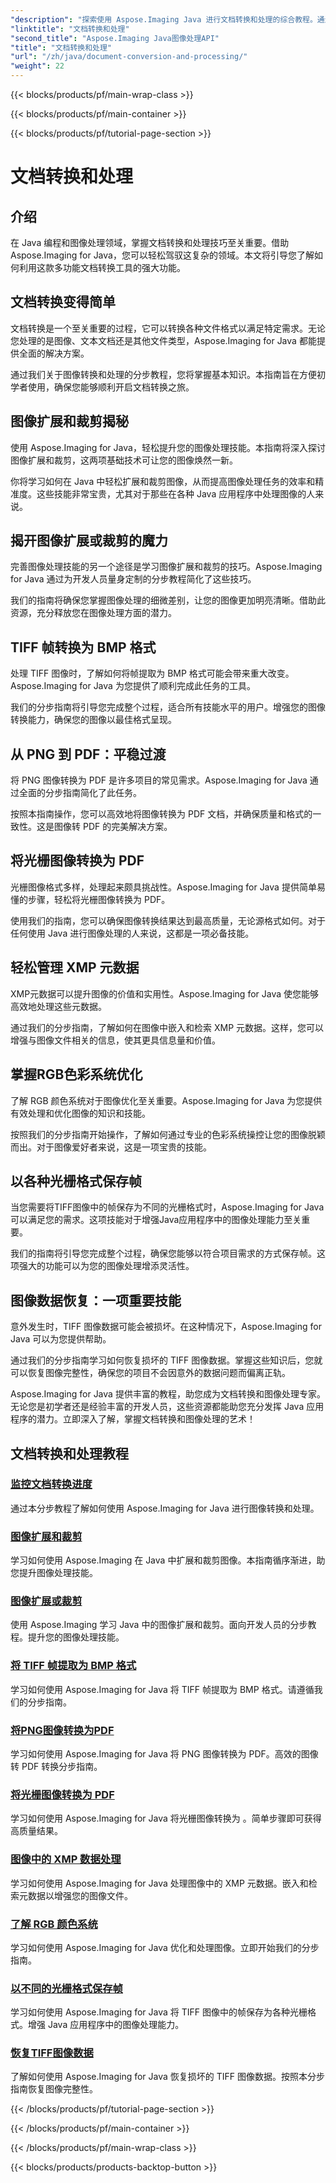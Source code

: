 ```yaml
---
"description": "探索使用 Aspose.Imaging Java 进行文档转换和处理的综合教程。通过这些教程掌握图像处理和转换。"
"linktitle": "文档转换和处理"
"second_title": "Aspose.Imaging Java图像处理API"
"title": "文档转换和处理"
"url": "/zh/java/document-conversion-and-processing/"
"weight": 22
---
```


{{< blocks/products/pf/main-wrap-class >}}

{{< blocks/products/pf/main-container >}}

{{< blocks/products/pf/tutorial-page-section >}}

# 文档转换和处理


## 介绍

在 Java 编程和图像处理领域，掌握文档转换和处理技巧至关重要。借助 Aspose.Imaging for Java，您可以轻松驾驭这复杂的领域。本文将引导您了解如何利用这款多功能文档转换工具的强大功能。

## 文档转换变得简单

文档转换是一个至关重要的过程，它可以转换各种文件格式以满足特定需求。无论您处理的是图像、文本文档还是其他文件类型，Aspose.Imaging for Java 都能提供全面的解决方案。

通过我们关于图像转换和处理的分步教程，您将掌握基本知识。本指南旨在方便初学者使用，确保您能够顺利开启文档转换之旅。

## 图像扩展和裁剪揭秘

使用 Aspose.Imaging for Java，轻松提升您的图像处理技能。本指南将深入探讨图像扩展和裁剪，这两项基础技术可让您的图像焕然一新。

你将学习如何在 Java 中轻松扩展和裁剪图像，从而提高图像处理任务的效率和精准度。这些技能非常宝贵，尤其对于那些在各种 Java 应用程序中处理图像的人来说。

## 揭开图像扩展或裁剪的魔力

完善图像处理技能的另一个途径是学习图像扩展和裁剪的技巧。Aspose.Imaging for Java 通过为开发人员量身定制的分步教程简化了这些技巧。

我们的指南将确保您掌握图像处理的细微差别，让您的图像更加明亮清晰。借助此资源，充分释放您在图像处理方面的潜力。

## TIFF 帧转换为 BMP 格式

处理 TIFF 图像时，了解如何将帧提取为 BMP 格式可能会带来重大改变。Aspose.Imaging for Java 为您提供了顺利完成此任务的工具。

我们的分步指南将引导您完成整个过程，适合所有技能水平的用户。增强您的图像转换能力，确保您的图像以最佳格式呈现。

## 从 PNG 到 PDF：平稳过渡

将 PNG 图像转换为 PDF 是许多项目的常见需求。Aspose.Imaging for Java 通过全面的分步指南简化了此任务。

按照本指南操作，您可以高效地将图像转换为 PDF 文档，并确保质量和格式的一致性。这是图像转 PDF 的完美解决方案。

## 将光栅图像转换为 PDF

光栅图像格式多样，处理起来颇具挑战性。Aspose.Imaging for Java 提供简单易懂的步骤，轻松将光栅图像转换为 PDF。

使用我们的指南，您可以确保图像转换结果达到最高质量，无论源格式如何。对于任何使用 Java 进行图像处理的人来说，这都是一项必备技能。

## 轻松管理 XMP 元数据

XMP元数据可以提升图像的价值和实用性。Aspose.Imaging for Java 使您能够高效地处理这些元数据。

通过我们的分步指南，了解如何在图像中嵌入和检索 XMP 元数据。这样，您可以增强与图像文件相关的信息，使其更具信息量和价值。

## 掌握RGB色彩系统优化

了解 RGB 颜色系统对于图像优化至关重要。Aspose.Imaging for Java 为您提供有效处理和优化图像的知识和技能。

按照我们的分步指南开始操作，了解如何通过专业的色彩系统操控让您的图像脱颖而出。对于图像爱好者来说，这是一项宝贵的技能。

## 以各种光栅格式保存帧

当您需要将TIFF图像中的帧保存为不同的光栅格式时，Aspose.Imaging for Java 可以满足您的需求。这项技能对于增强Java应用程序中的图像处理能力至关重要。

我们的指南将引导您完成整个过程，确保您能够以符合项目需求的方式保存帧。这项强大的功能可以为您的图像处理增添灵活性。

## 图像数据恢复：一项重要技能

意外发生时，TIFF 图像数据可能会被损坏。在这种情况下，Aspose.Imaging for Java 可以为您提供帮助。

通过我们的分步指南学习如何恢复损坏的 TIFF 图像数据。掌握这些知识后，您就可以恢复图像完整性，确保您的项目不会因意外的数据问题而偏离正轨。

Aspose.Imaging for Java 提供丰富的教程，助您成为文档转换和图像处理专家。无论您是初学者还是经验丰富的开发人员，这些资源都能助您充分发挥 Java 应用程序的潜力。立即深入了解，掌握文档转换和图像处理的艺术！
## 文档转换和处理教程
### [监控文档转换进度](./monitor-document-conversion-progress/)
通过本分步教程了解如何使用 Aspose.Imaging for Java 进行图像转换和处理。
### [图像扩展和裁剪](./image-expansion-and-cropping/)
学习如何使用 Aspose.Imaging 在 Java 中扩展和裁剪图像。本指南循序渐进，助您提升图像处理技能。
### [图像扩展或裁剪](./image-expansion-or-cropping/)
使用 Aspose.Imaging 学习 Java 中的图像扩展和裁剪。面向开发人员的分步教程。提升您的图像处理技能。
### [将 TIFF 帧提取为 BMP 格式](./extract-tiff-frames-to-bmp-format/)
学习如何使用 Aspose.Imaging for Java 将 TIFF 帧提取为 BMP 格式。请遵循我们的分步指南。
### [将PNG图像转换为PDF](./convert-png-images-to-pdf/)
学习如何使用 Aspose.Imaging for Java 将 PNG 图像转换为 PDF。高效的图像转 PDF 转换分步指南。
### [将光栅图像转换为 PDF](./convert-raster-images-to-pdf/)
学习如何使用 Aspose.Imaging for Java 将光栅图像转换为 。简单步骤即可获得高质量结果。
### [图像中的 XMP 数据处理](./xmp-data-handling-in-images/)
学习如何使用 Aspose.Imaging for Java 处理图像中的 XMP 元数据。嵌入和检索元数据以增强您的图像文件。
### [了解 RGB 颜色系统](./understanding-rgb-color-system/)
学习如何使用 Aspose.Imaging for Java 优化和处理图像。立即开始我们的分步指南。
### [以不同的光栅格式保存帧](./frame-saving-in-different-raster-formats/)
学习如何使用 Aspose.Imaging for Java 将 TIFF 图像中的帧保存为各种光栅格式。增强 Java 应用程序中的图像处理能力。
### [恢复TIFF图像数据](./recovering-tiff-image-data/)
了解如何使用 Aspose.Imaging for Java 恢复损坏的 TIFF 图像数据。按照本分步指南恢复图像完整性。

{{< /blocks/products/pf/tutorial-page-section >}}

{{< /blocks/products/pf/main-container >}}

{{< /blocks/products/pf/main-wrap-class >}}

{{< blocks/products/products-backtop-button >}}